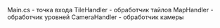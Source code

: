 ﻿Main.cs - точка входа
TileHandler - обработчик тайлов
MapHandler - обработчик уровней
CameraHandler - обработчик камеры